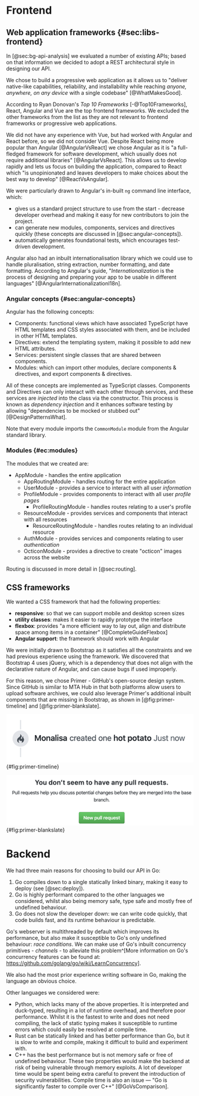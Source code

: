 # Frontend

## Web application frameworks {#sec:libs-frontend}

In [@sec:bg-api-analysis] we evaluated a number of existing APIs; based on that information we decided to adopt a REST architectural style in designing our API.

We chose to build a progressive web application as it allows us to "deliver native-like capabilities, reliability, and installability while reaching _anyone, anywhere, on any device_ with a single codebase" [@WhatMakesGood].

According to Ryan Donovan's _Top 10 Frameworks_ [-@Top10Frameworks], React, Angular and Vue are the top frontend frameworks. We excluded the other frameworks from the list as they are not relevant to frontend frameworks or progressive web applications.

We did not have any experience with Vue, but had worked with Angular and React before, so we did not consider Vue. Despite React being more popular than Angular [@AngularVsReact] we chose Angular as it is "a full-fledged framework for software development, which usually does not require additional libraries" [@AngularVsReact]. This allows us to develop rapidly and lets us focus on building the application, compared to React which "is unopinionated and leaves developers to make choices about the best way to develop" [@ReactVsAngular].

We were particularly drawn to Angular's in-built `ng` command line interface, which:
- gives us a standard project structure to use from the start - decrease developer overhead and making it easy for new contributors to join the project.
- can generate new modules, components, services and directives quickly (these concepts are discussed in [@sec:angular-concepts]).
- automatically generates foundational tests, which encourages test-driven development.

Angular also had an inbuilt internationalisation library which we could use to handle pluralisation, string extraction, number formatting, and date formatting. According to Angular's guide, "_Internationalization_ is the process of designing and preparing your app to be usable in different languages" [@AngularInternationalizationI18n].

### Angular concepts {#sec:angular-concepts}

Angular has the following concepts:

- Components: functional views which have associated TypeScript have HTML templates and CSS styles associated with them, and be included in other HTML templates.
- Directives: extend the templating system, making it possible to add new HTML attributes.
- Services: persistent single classes that are shared between components.
- Modules: which can import other modules, declare components & directives, and export components & directives.

All of these concepts are implemented as TypeScript classes. Components and Directives can only interact with each other through services, and these services are _injected_ into the class via the constructor. This process is known as _dependency injection_ and it enhances software testing by allowing "dependencies to be mocked or stubbed out" [@DesignPatternsWhat].

Note that every module imports the `CommonModule` module from the Angular standard library.

### Modules {#ec:modules}

The modules that we created are:

- AppModule - handles the entire application
    - AppRoutingModule - handles routing for the entire application
    - UserModule - provides a service to interact with all user _information_
    - ProfileModule - provides components to interact with all user _profile pages_
        - ProfileRoutingModule - handles routes relating to a user's profile
    - ResourceModule - provides services and components that interact with all resources
        - ResourceRoutingModule - handles routes relating to an individual resource
    - AuthModule - provides services and components relating to user _authentication_
    - OcticonModule - provides a directive to create "octicon" images across the website

Routing is discussed in more detail in [@sec:routing].

## CSS frameworks

We wanted a CSS framework that had the following properties:

- **responsive**: so that we can support mobile and desktop screen sizes
- **utility classes**: makes it easier to rapidly prototype the interface
- **flexbox**: provides "a more efficient way to lay out, align and distribute space among items in a container" [@CompleteGuideFlexbox]
- **Angular support**: the framework should work with Angular

We were initially drawn to Bootstrap as it satisfies all the constraints and we had previous experience using the framework. We discovered that Bootstrap 4 uses jQuery, which is a dependency that does not align with the declarative nature of Angular, and can cause bugs if used improperly.

For this reason, we chose Primer - GitHub's open-source design system. Since GitHub is similar to MTA Hub in that both platforms allow users to upload software archives, we could also leverage Primer's additional inbuilt components that are missing in Bootstrap, as shown in [@fig:primer-timeline] and [@fig:primer-blankslate].

!["The `TimelineItem` component is used to display items on a vertical timeline, connected by `TimelineItem-badge` elements." [@TimelinePrimerCSS]](chapters/30-impl/assets/primer-timeline.png){#fig:primer-timeline}

!["Blankslates are for when there is a lack of content within a page or section. Use them as placeholders to tell users why something isn't there." [@BlankslatePrimerCSS]](chapters/30-impl/assets/primer-blankslate.png){#fig:primer-blankslate}

# Backend

We had three main reasons for choosing to build our API in Go:

1. Go compiles down to a single statically linked binary, making it easy to deploy (see [@sec:deploy]).
2. Go is highly performant compared to the other languages we considered, whilst also being memory safe, type safe and mostly free of undefined behaviour.
3. Go does not slow the developer down: we can write code quickly, that code builds fast, and its runtime behaviour is predictable.

Go's webserver is multithreaded by default which improves its performance, but also make it susceptible to Go's only undefined behaviour: _race conditions_. We can make use of Go's inbuilt concurrency primitives - _channels_ - to alleviate this problem^[More information on Go's concurrency features can be found at: https://github.com/golang/go/wiki/LearnConcurrency].

We also had the most prior experience writing software in Go, making the language an obvious choice.

Other languages we considered were:

- Python, which lacks many of the above properties. It is interpreted and duck-typed, resulting in a lot of runtime overhead, and therefore poor performance. Whilst it is the fastest to write and does not need compiling, the lack of static typing makes it susceptible to runtime errors which could easily be resolved at compile time.
- Rust can be statically linked and has better performance than Go, but it is slow to write and compile, making it difficult to build and experiment with.
- C++ has the best performance but is not memory safe or free of undefined behaviour. These two properties would make the backend at risk of being vulnerable through memory exploits. A lot of developer time would be spent being extra careful to prevent the introduction of security vulnerabilities. Compile time is also an issue — "Go is significantly faster to compile over C++" [@GoVsComparison].
